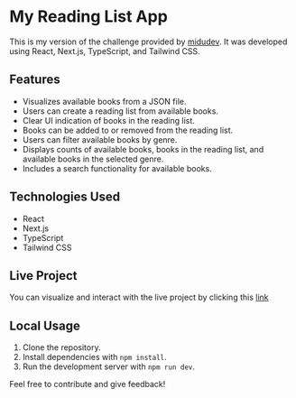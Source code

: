 
# My Reading List App
This is my version of the challenge provided by [midudev](https://github.com/midudev/pruebas-tecnicas/tree/main/pruebas/01-reading-list). It was developed using React, Next.js, TypeScript, and Tailwind CSS. 

## Features

- Visualizes available books from a JSON file.
- Users can create a reading list from available books.
- Clear UI indication of books in the reading list.
- Books can be added to or removed from the reading list.
- Users can filter available books by genre.
- Displays counts of available books, books in the reading list, and available books in the selected genre.
- Includes a search functionality for available books.

## Technologies Used

- React
- Next.js
- TypeScript
- Tailwind CSS

## Live Project
You can visualize and interact with the live project by clicking this [link](https://library-project-challenge.vercel.app/)

## Local Usage

1. Clone the repository.
2. Install dependencies with `npm install`.
3. Run the development server with `npm run dev`.

Feel free to contribute and give feedback!
